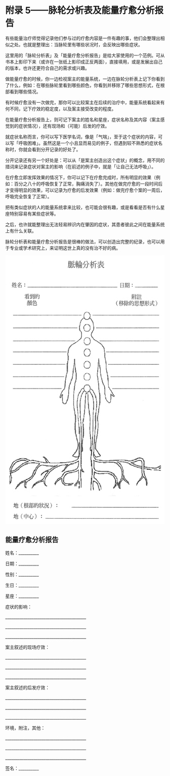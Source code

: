 # 附录 5——脉轮分析表及能量疗愈分析报告

有些能量治疗师觉得记录他们参与过的疗愈内容是一件有趣的事，他们会整理出相似之处。也就是整理出：当脉轮里有哪些状况时，会反映出哪些症状。

这里用的「脉轮分析表」及「能量疗愈分析报告」是给大家使用的一个范例。可从书本上影印下来（或许在一张纸上影印成正反两面），直接填用，或是发展出自己的版本，也许还更符合自己的需求或兴趣。

做能量疗愈的时候，你一边检视案主的能量系统，一边在脉轮分析表上记下你看到了什么，例如：在哪些脉轮里看到哪些颜色，你看到并移除了哪些思想形式，在根部看到哪些情况。

有时候疗愈没有一次做完，那你可以比较案主在后续的治疗中，能量系统看起来有何不同，记下疗效的稳定度，以及案主接受改变的程度。

在能量疗愈分析报告上，则可记下案主的姓名和星座，症状名称及其内容（案主感觉到的症状情况），还有现场和（可能）后发的疗效。

就症状名称而言，你可以写下医学名词，像是「气喘」，至于这个症状的内容，可以写「呼吸困难」。虽然这是一个小且显而易见的例子，但遇到较不熟悉的症状名称时，你就会看到分开记录的好处了。

分开记录还有另一个好处是：可以从「是案主创造出这个症状」的概念，用不同的措词来记录症状对案主的影响（在前述的例子中，就是「让自己无法呼吸」）。

在疗愈立即发挥效果的情况下，你可以记下在疗愈完成时，所有明显的效果（例如：百分之八十的呼吸恢复了正常，胸痛消失了）。其他在做完疗愈的一段时间后才变得明显的效果，可以记录为疗愈的后发效果（例如：做完疗愈个案的一周后，呼吸完全恢复了正常）。

把有类似症状的人的能量系统拿来比较，也可能会很有趣，或是看看是否有什么星座特别容易有某些症状等。

之后，也许就能整理出无法轻易辨识内在肇因的症状，其患者彼此之间在能量系统上有什么关联。

脉轮分析表和能量疗愈分析报告是很棒的做法，可以创造出完整的纪录，也可以用于专业或学术研究上，来证明这世上真的没有治不好的病。

![img](p5-1.png)

## 能量疗愈分析报告

姓名：__________

日期：__________

性别：__________

生日：__________

星座：__________

症状的影响：

\_\_\_\_\_\_\_\_\_\_\_\_\_\_\_\_\_\_\_\_\_\_\_\_\_\_\_\_\_\_\_\_\_\_\_\_\_\_\_\_

\_\_\_\_\_\_\_\_\_\_\_\_\_\_\_\_\_\_\_\_\_\_\_\_\_\_\_\_\_\_\_\_\_\_\_\_\_\_\_\_

\_\_\_\_\_\_\_\_\_\_\_\_\_\_\_\_\_\_\_\_\_\_\_\_\_\_\_\_\_\_\_\_\_\_\_\_\_\_\_\_

案主叙述的现场疗效：

\_\_\_\_\_\_\_\_\_\_\_\_\_\_\_\_\_\_\_\_\_\_\_\_\_\_\_\_\_\_\_\_\_\_\_\_\_\_\_\_

\_\_\_\_\_\_\_\_\_\_\_\_\_\_\_\_\_\_\_\_\_\_\_\_\_\_\_\_\_\_\_\_\_\_\_\_\_\_\_\_

\_\_\_\_\_\_\_\_\_\_\_\_\_\_\_\_\_\_\_\_\_\_\_\_\_\_\_\_\_\_\_\_\_\_\_\_\_\_\_\_

案主叙述的后发疗效：

\_\_\_\_\_\_\_\_\_\_\_\_\_\_\_\_\_\_\_\_\_\_\_\_\_\_\_\_\_\_\_\_\_\_\_\_\_\_\_\_

\_\_\_\_\_\_\_\_\_\_\_\_\_\_\_\_\_\_\_\_\_\_\_\_\_\_\_\_\_\_\_\_\_\_\_\_\_\_\_\_

\_\_\_\_\_\_\_\_\_\_\_\_\_\_\_\_\_\_\_\_\_\_\_\_\_\_\_\_\_\_\_\_\_\_\_\_\_\_\_\_

环境，附注，其他：

\_\_\_\_\_\_\_\_\_\_\_\_\_\_\_\_\_\_\_\_\_\_\_\_\_\_\_\_\_\_\_\_\_\_\_\_\_\_\_\_

\_\_\_\_\_\_\_\_\_\_\_\_\_\_\_\_\_\_\_\_\_\_\_\_\_\_\_\_\_\_\_\_\_\_\_\_\_\_\_\_

\_\_\_\_\_\_\_\_\_\_\_\_\_\_\_\_\_\_\_\_\_\_\_\_\_\_\_\_\_\_\_\_\_\_\_\_\_\_\_\_

签名：__________
